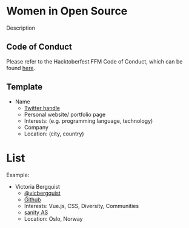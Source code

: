 # Women in Open Source

Description

## Code of Conduct

Please refer to the Hacktoberfest FFM Code of Conduct, which can be found [here](https://hacktoberffm.de/conduct).

## Template

* Name
  * [Twitter handle](https://www.twitter.com/...)
  * Personal website/ portfolio page
  * Interests: (e.g. programming language, technology)
  * Company
  * Location: (city, country)


# List

Example:
* Victoria Bergquist
  * [@vicbergquist](https://twitter.com/vicbergquist)
  * [Github](https://github.com/vicbergquist)
  * Interests: Vue.js, CSS, Diversity, Communities
  * [sanity AS](https://www.sanity.io)
  * Location: Oslo, Norway
  
